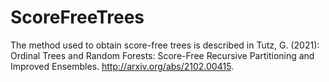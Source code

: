 # ScoreFreeTrees

The method used to obtain score-free trees is described in Tutz, G. (2021): Ordinal Trees and Random Forests:  Score-Free Recursive Partitioning and Improved Ensembles.
http://arxiv.org/abs/2102.00415.

